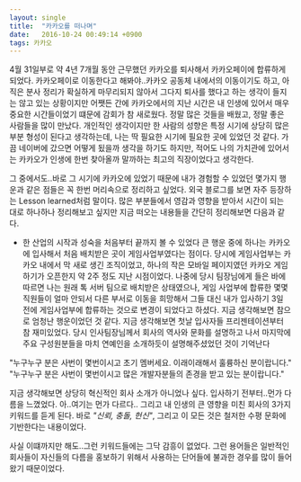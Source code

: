```yaml
---
layout: single
title:  "카카오를 떠나며"
date:   2016-10-24 00:49:14 +0900
tags: 카카오
---
```

4월 31일부로 약 4년 7개월 동안 근무했던 카카오를 퇴사해서 카카오페이에 합류하게 되었다. 카카오페이로 이동한다고 해봐야..카카오 공동체 내에서의 이동이기도 하고, 아직은 분사 정리가 확실하게 마무리되지 않아서 그다지 퇴사를 했다고 하는 생각이 들지는 않고 있는 상황이지만 어쨋든 간에 카카오에서의 지난 시간은 내 인생에 있어서 매우 중요한 시간들이었기 떄문에 감회가 참 새로웠다. 정말 많은 것들을 배웠고, 정말 좋은 사람들을 많이 만났다. 개인적인 생각이지만 한 사람의 성향은 특정 시기에 상당히 많은 부분 형성이 된다고 생각하는데, 나는 딱 필요한 시기에 필요한 곳에 있었던 것 같다. 가끔 네이버에 갔으면 어떻게 됬을까 생각을 하기도 하지만, 적어도 나의 가치관에 있어서는 카카오가 인생에 한번 찾아올까 말까하는 최고의 직장이었다고 생각한다.  

그 중에서도..바로 그 시기에 카카오에 있었기 때문에 내가 경험할 수 있었던 몇가지 행운과 같은 점들은 꼭 한번 머리속으로 정리하고 싶었다. 외국 블로그를 보면 자주 등장하는 Lesson learned처럼 말이다.
많은 부분들에서 영감과 영향을 받아서 시간이 되는 대로 하나하나 정리해보고 싶지만 지금 떠오는 내용들을 간단히 정리해보면 다음과 같다.

* 한 산업의 시작과 성숙을 처음부터 끝까지 볼 수 있었다
큰 행운 중에 하나는 카카오에 입사해서 처음 배치받은 곳이 게임사업부였다는 점이다. 당시에 게임사업부는 카카오 내에서 막 새로 생긴 조직이었고, 하나의 작은 모바일 페이지였던 카카오 게임하기가 오픈한지 약 2주 정도 지난 시점이었다. 나중에 당시 팀장님에게 들은 바에 따르면 나는 원래 톡 서버 팀으로 배치받은 상태였으나, 게임 사업부에 합류한 몇몇 직원들이 얼마 안되서 다른 부서로 이동을 희망해서 그들 대신 내가 입사하기 3일 전에 게임사업부에 합류하는 것으로 변경이 되었다고 하셨다. 지금 생각해보면 참으로 엄청난 행운이었던 것 같다. 
지금 생각해보면 첫날 입사자들 프리젠테이션부터 참 재미있었다. 당시 인사팀장님께서 회사의 역사와 문화를 설명하고 나서 마지막에 주요 구성원분들을 마치 연예인을 소개하듯이 설명해주셨었던 것이 기억난다

"누구누구 분은 사번이 몇번이시고 초기 멤버세요. 이래이래해서 훌륭하신 분이랍니다."
"누구누구 분은 사번이 몇번이시고 많은 개발자분들의 존경을 받고 있는 분이랍니다."

지금 생각해보면 상당히 혁신적인 회사 소개가 아니었나 싶다. 입사하기 전부터..먼가 다름을 느꼈었다. 아..여기는 먼가 다르다..
그리고 내 인생의 큰 영향을 미친 회사의 3가지 키워드를 듣게 된다. 바로 *"신뢰, 충돌, 헌신"*, 그리고 이 모든 것은 철저한 수평 문화에 기반한다는 내용이었다.

사실 이떄까지만 해도..그런 키워드들에는 그닥 감흥이 없었다. 그런 용어들은 일반적인 회사들이 자신들의 다름을 홍보하기 위해서 사용하는 단어들에 불과한 경우를 많이 들어왔기 때문이었다.






